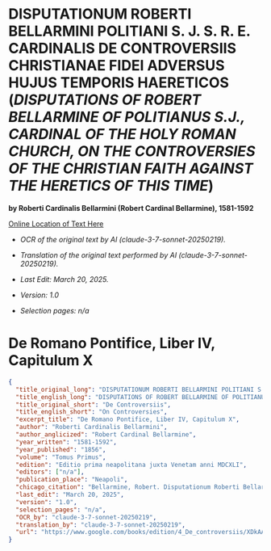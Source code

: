 # DISPUTATIONUM ROBERTI BELLARMINI POLITIANI S. J. S. R. E. CARDINALIS DE CONTROVERSIIS CHRISTIANAE FIDEI ADVERSUS HUJUS TEMPORIS HAERETICOS (*DISPUTATIONS OF ROBERT BELLARMINE OF POLITIANUS S.J., CARDINAL OF THE HOLY ROMAN CHURCH, ON THE CONTROVERSIES OF THE CHRISTIAN FAITH AGAINST THE HERETICS OF THIS TIME*)

**by Roberti Cardinalis Bellarmini (Robert Cardinal Bellarmine), 1581-1592**

[Online Location of Text Here](https://www.google.com/books/edition/4_De_controversiis/XDkAAAAAYAAJ?hl=en&gbpv=1&pg=PA491&printsec=frontcover)

- *OCR of the original text by AI (claude-3-7-sonnet-20250219).*

- *Translation of the original text performed by AI (claude-3-7-sonnet-20250219).*

- *Last Edit: March 20, 2025.*

- *Version: 1.0*

- *Selection pages: n/a*

# De Romano Pontifice, Liber IV, Capitulum X

```json
{
  "title_original_long": "DISPUTATIONUM ROBERTI BELLARMINI POLITIANI S. J. S. R. E. CARDINALIS DE CONTROVERSIIS CHRISTIANAE FIDEI ADVERSUS HUJUS TEMPORIS HAERETICOS",
  "title_english_long": "DISPUTATIONS OF ROBERT BELLARMINE OF POLITIANUS S.J., CARDINAL OF THE HOLY ROMAN CHURCH, ON THE CONTROVERSIES OF THE CHRISTIAN FAITH AGAINST THE HERETICS OF THIS TIME",
  "title_original_short": "De Controversiis",
  "title_english_short": "On Controversies",
  "excerpt_title": "De Romano Pontifice, Liber IV, Capitulum X",
  "author": "Roberti Cardinalis Bellarmini",
  "author_anglicized": "Robert Cardinal Bellarmine",
  "year_written": "1581-1592",
  "year_published": "1856",
  "volume": "Tomus Primus",
  "edition": "Editio prima neapolitana juxta Venetam anni MDCXLI",
  "editors": ["n/a"],
  "publication_place": "Neapoli",
  "chicago_citation": "Bellarmine, Robert. Disputationum Roberti Bellarmini Politiani S. J. S. R. E. Cardinalis De Controversiis Christianae Fidei Adversus Hujus Temporis Haereticos, Tomus Primus. Neapoli: Apud Josephum Giuliano Editorem, 1856.",
  "last_edit": "March 20, 2025",
  "version": "1.0",
  "selection_pages": "n/a",
  "OCR_by": "claude-3-7-sonnet-20250219",
  "translation_by": "claude-3-7-sonnet-20250219",
  "url": "https://www.google.com/books/edition/4_De_controversiis/XDkAAAAAYAAJ?hl=en&gbpv=1&pg=PA491&printsec=frontcover"
}
```
